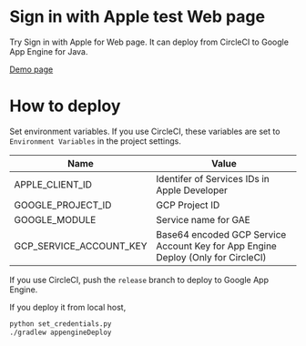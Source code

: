 # Sign in with Apple test Web page

Try Sign in with Apple for Web page.
It can deploy from CircleCI to Google App Engine for Java.

[Demo page](https://siwatest-dot-tfandkusu.appspot.com/login)

# How to deploy

Set environment variables.
If you use CircleCI, these variables are set to `Environment Variables` in the project settings.

|  Name  |  Value  |
| ---- | ---- |
| APPLE_CLIENT_ID | Identifer of Services IDs in Apple Developer |
| GOOGLE_PROJECT_ID  |  GCP Project ID  |
| GOOGLE_MODULE | Service name for GAE |
| GCP_SERVICE_ACCOUNT_KEY | Base64 encoded GCP Service Account Key for App Engine Deploy (Only for CircleCI) |

If you use CircleCI, push the `release` branch to deploy to Google App Engine.

If you deploy it from local host, 

```sh
python set_credentials.py
./gradlew appengineDeploy
```

